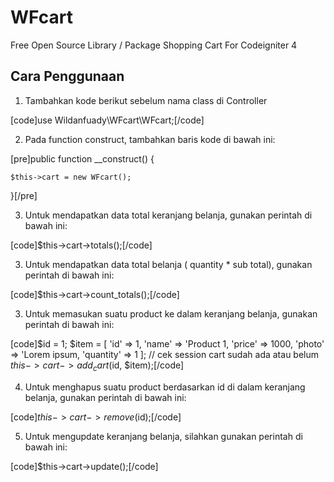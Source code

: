 # WFcart
Free Open Source Library / Package Shopping Cart For Codeigniter 4

## Cara Penggunaan

1. Tambahkan kode berikut sebelum nama class di Controller

[code]use Wildanfuady\WFcart\WFcart;[/code]

2. Pada function construct, tambahkan baris kode di bawah ini:

[pre]public function __construct() {

	$this->cart = new WFcart();

}[/pre]

3. Untuk mendapatkan data total keranjang belanja, gunakan perintah di bawah ini:

[code]$this->cart->totals();[/code]

3. Untuk mendapatkan data total belanja ( quantity * sub total), gunakan perintah di bawah ini:

[code]$this->cart->count_totals();[/code]

3. Untuk memasukan suatu product ke dalam keranjang belanja, gunakan perintah di bawah ini:

[code]$id = 1;
$item = [
	'id'		=> 1,
	'name'		=> 'Product 1,
	'price'		=> 1000,
	'photo'		=> 'Lorem ipsum,
	'quantity'	=> 1
];
// cek session cart sudah ada atau belum
$this->cart->add_cart($id, $item);[/code]

4. Untuk menghapus suatu product berdasarkan id di dalam keranjang belanja, gunakan perintah di bawah ini:

[code]$this->cart->remove($id);[/code]

5. Untuk mengupdate keranjang belanja, silahkan gunakan perintah di bawah ini:

[code]$this->cart->update();[/code]
